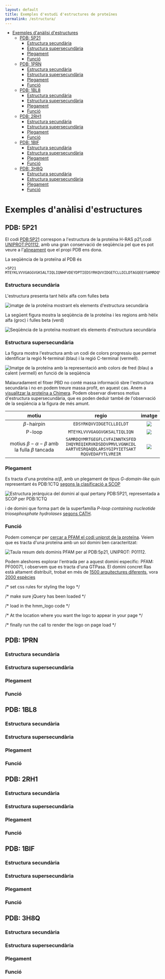 ```yaml
---
layout: default
title: Exemples d'estudi d'estructures de proteïnes
permalink: /estructura/
---
```



- [Exemples d'anàlisi d'estructures](#exemples-danàlisi-destructures)
  - [PDB: 5P21](#pdb-5p21)
    - [Estructura secundària](#estructura-secundària)
    - [Estructura supersecundària](#estructura-supersecundària)
    - [Plegament](#plegament)
    - [Funció](#funció)
  - [PDB: 1PRN](#pdb-1prn)
    - [Estructura secundària](#estructura-secundària-1)
    - [Estructura supersecundària](#estructura-supersecundària-1)
    - [Plegament](#plegament-1)
    - [Funció](#funció-1)
  - [PDB: 1BL8](#pdb-1bl8)
    - [Estructura secundària](#estructura-secundària-2)
    - [Estructura supersecundària](#estructura-supersecundària-2)
    - [Plegament](#plegament-2)
    - [Funció](#funció-2)
  - [PDB: 2RH1](#pdb-2rh1)
    - [Estructura secundària](#estructura-secundària-3)
    - [Estructura supersecundària](#estructura-supersecundària-3)
    - [Plegament](#plegament-3)
    - [Funció](#funció-3)
  - [PDB: 1BIF](#pdb-1bif)
    - [Estructura secundària](#estructura-secundària-4)
    - [Estructura supersecundària](#estructura-supersecundària-4)
    - [Plegament](#plegament-4)
    - [Funció](#funció-4)
  - [PDB: 3H8Q](#pdb-3h8q)
    - [Estructura secundària](#estructura-secundària-5)
    - [Estructura supersecundària](#estructura-supersecundària-5)
    - [Plegament](#plegament-5)
    - [Funció](#funció-5)


# Exemples d'anàlisi d'estructures
 
## PDB: 5P21

 El codi [PDB:5P21](https://www.rcsb.org/structure/5p21) correspon a l'estructura de la proteïna H-RAS p21,codi [UNIPROT:P01112](https://www.uniprot.org/uniprot/P01112), amb una gran conservació de seqüència pel que es pot veure a l'[alineament](https://www.rcsb.org/uniprot/P01112) que el propi PDB ens dona.



La seqüència de la proteïna al PDB és

```fasta
>5P21
MTEYKLVVVGAGGVGKSALTIQLIQNHFVDEYDPTIEDSYRKQVVIDGETCLLDILDTAGQEEYSAMRDQYMRTGEGFLCVFAINNTKSFEDIHQYREQIKRVKDSDDVPMVLVGNKCDLAARTVESRQAQDLARSYGIPYIETSAKTRQGVEDAFYTLVREIRQH
```

### Estructura secundària 

L'estructura presenta tant hèlix alfa com fulles beta

![imatge de la proteïna mostrant els elements d'estructura secundària](../figures/5p21_2nd.png)

La següent figura mostra la seqüència de la proteïna i les regions amb hèlix alfa (groc) i fulles beta (verd)

![Seqüència de la proteïna mostrant els elements d'estructura secundària](../figures/5p21_seq.png)

### Estructura supersecundària 

La figura mostra l'estructura amb un codi de colors progressiu que permet identificar la regió N-terminal (blau) i la regió C-terminal (vermell). 

![Imatge de la proteïna amb la representació amb colors de fred (blau) a calent (vermell) en funció de la seqüència](../figures/5p21_rainbow.png)

Malauradament el fitxer PBD no conté massa informació sbre l'estructura secundària i no en podem treure massa profit, en aquest cas. Anem a [visualitzar la proteïna a Chimera](../code/5p21.py). Podem observar diversos motius d'estructura supersecundària, que es poden deduir també de l'observació de la seqüència a la figura de més amunt.

| motiu | regio | imatge |
|:-------:|:-------:|:--------:|
|   $\beta$-hairpin    |   ```EDSYRKQVVIDGETCLLDILDT```    |   ![](../figures/5p21_hairpin.png)     |
|    P-loop   |    ```MTEYKLVVVGAGGVGKSALTIQLIQN```   |    ![](../figures/5p21_ploop.png)       |
|     motius $\beta-\alpha-\beta$ amb la fulla $\beta$ tancada    |    ```SAMRDQYMRTGEGFLCVFAINNTKSFED```<br>```IHQYREQIKRVKDSDDVPMVLVGNKCDL```<br>```AARTVESRQAQDLARSYGIPYIETSAKT```<br>```RQGVEDAFYTLVREIR``` |    ![](../figures/5p21_betaalphabeta.png)       |

### Plegament 

Es tracta d'una proteïna $\alpha/\beta$, amb un plegament de tipus *G-domain-like* quin representant és PDB:1CTQ [segons la clasificació a SCOP](https://scop.mrc-lmb.cam.ac.uk/term/8019404) 

![Estructura jeràrquica del domini al qual pertany PDB:5P21, representada a SCOP per PDB:1CTQ](../figures/1CTQ_SCOP.png)

i de domini que forma part de la superfamília *P-loop containing nucleotide triosephosphate hydrolases* [segons CATH](http://www.cathdb.info/search?q=5p21).

### Funció

Podem començar per [cercar a PFAM el codi uniprot de la proteïna](http://pfam.xfam.org/protein/P01112). Veiem que es tracta d'una proteïna amb un sol domini ben caracteritzat: 

![Taula resum dels dominis PFAM per al PDB:5p21, UNIPROT: P01112](../figures/5p21_pfam1.png). 

Podem aleshores explorar l'entrada per a aquest domini específic: PFAM: PF00071, i observem que es tracta d'una GTPasa. El domini concret Ras està altament distribuït, trobat en més de [1500 arquitectures diferents](http://pfam.xfam.org/family/PF00071#tabview=tab1), vora [2000 espècies](http://pfam.xfam.org/family/PF00071#tabview=tab7)

/* set css rules for styling the logo */
<link rel="stylesheet" type="text/css" href="hmm_logo.min.css">

/* make sure jQuery has been loaded */
<script src="jquery-1.8.2.min.js"></script>

/* load in the hmm_logo code */
<script src="hmm_logo.min.js"></script>

/* At the location where you want the logo to appear in your page */
<div id="logo" class="logo" data-logo="ras.json"></div>

/* finally run the call to render the logo on page load */
<script>
  $(document).ready(function () {
    $('#logo').hmm_logo();
  });
</script>

## PDB: 1PRN


### Estructura secundària 
### Estructura supersecundària 
### Plegament 
### Funció


## PDB: 1BL8



### Estructura secundària 
### Estructura supersecundària 
### Plegament 
### Funció


## PDB: 2RH1



### Estructura secundària 
### Estructura supersecundària 
### Plegament 
### Funció

## PDB: 1BIF


### Estructura secundària 
### Estructura supersecundària 
### Plegament 
### Funció

## PDB: 3H8Q


### Estructura secundària 
### Estructura supersecundària 
### Plegament 
### Funció
